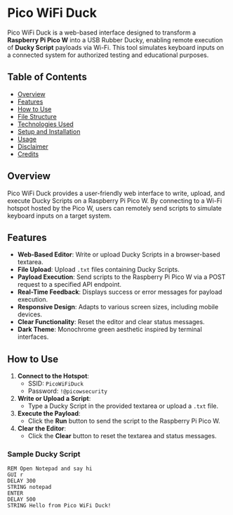 # Pico WiFi Duck

Pico WiFi Duck is a web-based interface designed to transform a **Raspberry Pi Pico W** into a USB Rubber Ducky, enabling remote execution of **Ducky Script** payloads via Wi-Fi. This tool simulates keyboard inputs on a connected system for authorized testing and educational purposes.

## Table of Contents
- [Overview](#overview)
- [Features](#features)
- [How to Use](#how-to-use)
- [File Structure](#file-structure)
- [Technologies Used](#technologies-used)
- [Setup and Installation](#setup-and-installation)
- [Usage](#usage)
- [Disclaimer](#disclaimer)
- [Credits](#credits)

## Overview
Pico WiFi Duck provides a user-friendly web interface to write, upload, and execute Ducky Scripts on a Raspberry Pi Pico W. By connecting to a Wi-Fi hotspot hosted by the Pico W, users can remotely send scripts to simulate keyboard inputs on a target system.

## Features
- **Web-Based Editor**: Write or upload Ducky Scripts in a browser-based textarea.
- **File Upload**: Upload `.txt` files containing Ducky Scripts.
- **Payload Execution**: Send scripts to the Raspberry Pi Pico W via a POST request to a specified API endpoint.
- **Real-Time Feedback**: Displays success or error messages for payload execution.
- **Responsive Design**: Adapts to various screen sizes, including mobile devices.
- **Clear Functionality**: Reset the editor and clear status messages.
- **Dark Theme**: Monochrome green aesthetic inspired by terminal interfaces.

## How to Use
1. **Connect to the Hotspot**:
   - SSID: `PicoWiFiDuck`
   - Password: `!@picowsecurity`
2. **Write or Upload a Script**:
   - Type a Ducky Script in the provided textarea or upload a `.txt` file.
3. **Execute the Payload**:
   - Click the **Run** button to send the script to the Raspberry Pi Pico W.
4. **Clear the Editor**:
   - Click the **Clear** button to reset the textarea and status messages.

### Sample Ducky Script
```ducky
REM Open Notepad and say hi
GUI r
DELAY 300
STRING notepad
ENTER
DELAY 500
STRING Hello from Pico WiFi Duck!
